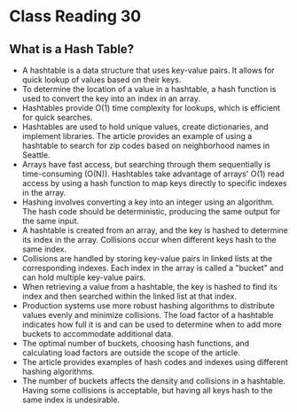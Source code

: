 # Class Reading 30

## What is a Hash Table?

- A hashtable is a data structure that uses key-value pairs. It allows for quick lookup of values based on their keys.
- To determine the location of a value in a hashtable, a hash function is used to convert the key into an index in an array.
- Hashtables provide O(1) time complexity for lookups, which is efficient for quick searches.
- Hashtables are used to hold unique values, create dictionaries, and implement libraries.
The article provides an example of using a hashtable to search for zip codes based on neighborhood names in Seattle.
- Arrays have fast access, but searching through them sequentially is time-consuming (O(N)). Hashtables take advantage of arrays' O(1) read access by using a hash function to map keys directly to specific indexes in the array.
- Hashing involves converting a key into an integer using an algorithm. The hash code should be deterministic, producing the same output for the same input.
- A hashtable is created from an array, and the key is hashed to determine its index in the array. Collisions occur when different keys hash to the same index.
- Collisions are handled by storing key-value pairs in linked lists at the corresponding indexes. Each index in the array is called a "bucket" and can hold multiple key-value pairs.
- When retrieving a value from a hashtable, the key is hashed to find its index and then searched within the linked list at that index.
- Production systems use more robust hashing algorithms to distribute values evenly and minimize collisions.
The load factor of a hashtable indicates how full it is and can be used to determine when to add more buckets to accommodate additional data.
- The optimal number of buckets, choosing hash functions, and calculating load factors are outside the scope of the article.
- The article provides examples of hash codes and indexes using different hashing algorithms.
- The number of buckets affects the density and collisions in a hashtable. Having some collisions is acceptable, but having all keys hash to the same index is undesirable.